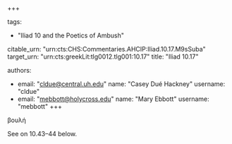 +++

tags:
- "Iliad 10 and the Poetics of Ambush"

citable_urn: "urn:cts:CHS:Commentaries.AHCIP:Iliad.10.17.M9sSuba"
target_urn: "urn:cts:greekLit:tlg0012.tlg001:10.17"
title: "Iliad 10.17"

authors:
- email: "cldue@central.uh.edu"
  name: "Casey Dué Hackney"
  username: "cldue"
- email: "mebbott@holycross.edu"
  name: "Mary Ebbott"
  username: "mebbott"
+++

<p>βουλή </p><p>See on 10.43–44 below. </p>